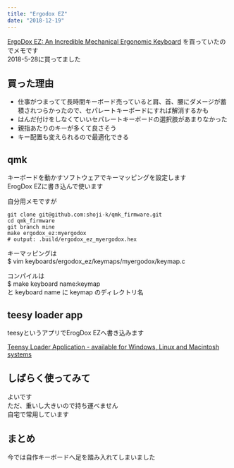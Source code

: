 ```yaml
---
title: "Ergodox EZ"
date: "2018-12-19"
---
```


[ErgoDox EZ: An Incredible Mechanical Ergonomic Keyboard](https://ergodox-ez.com/)
を買っていたのでメモです  
2018-5-28に買ってました

## 買った理由

- 仕事がつまってて長時間キーボード売っていると肩、首、腰にダメージが蓄積されつらかったので、セパレートキーボードにすれば解消するかも
- はんだ付けをしなくていいセパレートキーボードの選択肢があまりなかった
- 親指あたりのキーが多くて良さそう
- キー配置も変えられるので最適化できる

## qmk

キーボードを動かすソフトウェアでキーマッピングを設定します  
ErogDox EZに書き込んで使います  

自分用メモですが

```
git clone git@github.com:shoji-k/qmk_firmware.git  
cd qmk_firmware
git branch mine
make ergodox_ez:myergodox
# output: .build/ergodox_ez_myergodox.hex
```

キーマッピングは  
$ vim keyboards/ergodox\_ez/keymaps/myergodox/keymap.c  


コンパイルは  
$ make keyboard name:keymap  
と keyboard name に keymap のディレクトリ名  


## teesy loader app

teesyというアプリでErogDox EZへ書き込みます  

[Teensy Loader Application \- available for Windows, Linux and Macintosh systems](https://www.pjrc.com/teensy/loader.html)

## しばらく使ってみて

よいです  
ただ、重いし大きいので持ち運べません  
自宅で常用しています  

## まとめ

今では自作キーボードへ足を踏み入れてしまいました  
